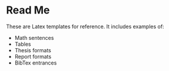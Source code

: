 # Read Me #

These are Latex templates for reference. It includes examples of:
- Math sentences
- Tables
- Thesis formats
- Report formats
- BibTex entrances

